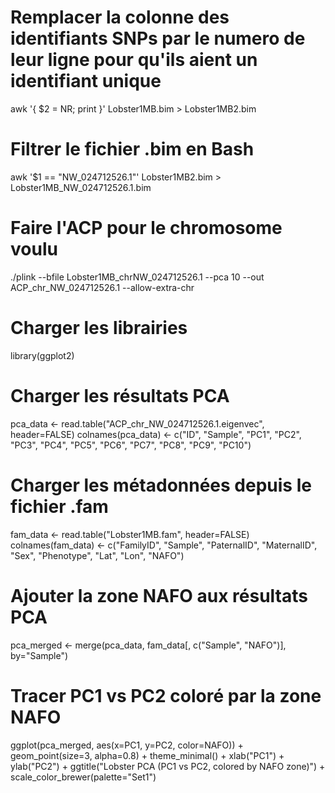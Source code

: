 # Remplacer la colonne des identifiants SNPs par le numero de leur ligne pour qu'ils aient un identifiant unique
awk '{ $2 = NR; print }' Lobster1MB.bim > Lobster1MB2.bim

# Filtrer le fichier .bim en Bash
awk '$1 == "NW_024712526.1"' Lobster1MB2.bim > Lobster1MB_NW_024712526.1.bim

# Faire l'ACP pour le chromosome voulu
./plink --bfile Lobster1MB_chrNW_024712526.1 --pca 10 --out ACP_chr_NW_024712526.1 --allow-extra-chr 

# Charger les librairies
library(ggplot2)

# Charger les résultats PCA
pca_data <- read.table("ACP_chr_NW_024712526.1.eigenvec", header=FALSE)
colnames(pca_data) <- c("ID", "Sample", "PC1", "PC2", "PC3", "PC4", "PC5", "PC6", "PC7", "PC8", "PC9", "PC10")

# Charger les métadonnées depuis le fichier .fam
fam_data <- read.table("Lobster1MB.fam", header=FALSE)
colnames(fam_data) <- c("FamilyID", "Sample", "PaternalID", "MaternalID", "Sex", "Phenotype", "Lat", "Lon", "NAFO")

# Ajouter la zone NAFO aux résultats PCA
pca_merged <- merge(pca_data, fam_data[, c("Sample", "NAFO")], by="Sample")

# Tracer PC1 vs PC2 coloré par la zone NAFO
ggplot(pca_merged, aes(x=PC1, y=PC2, color=NAFO)) +
  geom_point(size=3, alpha=0.8) +
  theme_minimal() +
  xlab("PC1") + 
  ylab("PC2") +
  ggtitle("Lobster PCA (PC1 vs PC2, colored by NAFO zone)") +
  scale_color_brewer(palette="Set1")
